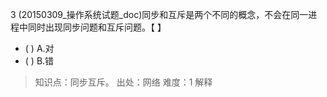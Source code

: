 3
(20150309_操作系统试题_doc)同步和互斥是两个不同的概念，不会在同一进程中同时出现同步问题和互斥问题。【 】
- ( ) A.对 
- ( ) B.错

> 知识点：同步互斥。
> 出处：网络
> 难度：1
> 解释
